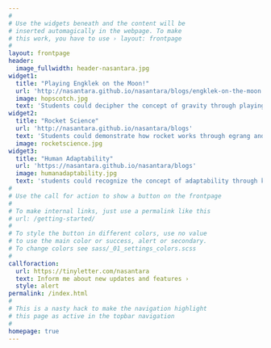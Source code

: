 ```yaml
---
#
# Use the widgets beneath and the content will be
# inserted automagically in the webpage. To make
# this work, you have to use › layout: frontpage
#
layout: frontpage
header:
  image_fullwidth: header-nasantara.jpg
widget1:
  title: "Playing Engklek on the Moon!"
  url: 'http://nasantara.github.io/nasantara/blogs/engklek-on-the-moon'
  image: hopscotch.jpg
  text: 'Students could decipher the concept of gravity through playing engklek on the moon'
widget2:
  title: "Rocket Science"
  url: 'http://nasantara.github.io/nasantara/blogs'
  text: 'Students could demonstrate how rocket works through egrang and backyard experiments'
  image: rocketscience.jpg
widget3:
  title: "Human Adaptability"
  url: 'https://nasantara.github.io/nasantara/blogs'
  image: humanadaptability.jpg
  text: 'students could recognize the concept of adaptability through kucing dan tikus traditional game'
#
# Use the call for action to show a button on the frontpage
#
# To make internal links, just use a permalink like this
# url: /getting-started/
#
# To style the button in different colors, use no value
# to use the main color or success, alert or secondary.
# To change colors see sass/_01_settings_colors.scss
#
callforaction:
  url: https://tinyletter.com/nasantara
  text: Inform me about new updates and features ›
  style: alert
permalink: /index.html
#
# This is a nasty hack to make the navigation highlight
# this page as active in the topbar navigation
#
homepage: true
---
```


